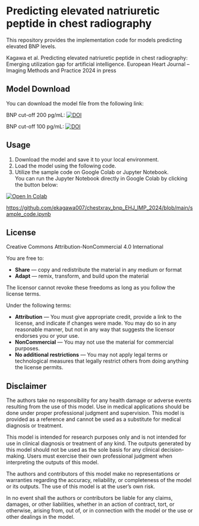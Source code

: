 # Predicting elevated natriuretic peptide in chest radiography

This repository provides the implementation code for models predicting elevated BNP levels.

Kagawa et al. Predicting elevated natriuretic peptide in chest radiography: Emerging utilization gap for artificial intelligence. European Heart Journal – Imaging Methods and Practice 2024 in press

## Model Download
You can download the model file from the following link:

BNP cut-off 200 pg/mL: [![DOI](https://zenodo.org/badge/DOI/10.5281/zenodo.12150323.svg)](https://doi.org/10.5281/zenodo.12150323)

BNP cut-off 100 pg/mL: [![DOI](https://zenodo.org/badge/DOI/10.5281/zenodo.12145781.svg)](https://doi.org/10.5281/zenodo.12145781)


## Usage

1. Download the model and save it to your local environment.
2. Load the model using the following code.
3. Utilize the sample code on Google Colab or Jupyter Notebook.<br>
You can run the Jupyter Notebook directly in Google Colab by clicking the button below:

[![Open In Colab](https://colab.research.google.com/assets/colab-badge.svg)](https://colab.research.google.com/github/ekagawa007/chestxray_bnp_EHJ_IMP_2024/blob/main/sample_code.ipynb)

https://github.com/ekagawa007/chestxray_bnp_EHJ_IMP_2024/blob/main/sample_code.ipynb

## License

Creative Commons Attribution-NonCommercial 4.0 International

You are free to:

- **Share** — copy and redistribute the material in any medium or format
- **Adapt** — remix, transform, and build upon the material

The licensor cannot revoke these freedoms as long as you follow the license terms.

Under the following terms:

- **Attribution** — You must give appropriate credit, provide a link to the license, and indicate if changes were made. You may do so in any reasonable manner, but not in any way that suggests the licensor endorses you or your use.
- **NonCommercial** — You may not use the material for commercial purposes.
- **No additional restrictions** — You may not apply legal terms or technological measures that legally restrict others from doing anything the license permits.

## Disclaimer

The authors take no responsibility for any health damage or adverse events resulting from the use of this model. Use in medical applications should be done under proper professional judgment and supervision. This model is provided as a reference and cannot be used as a substitute for medical diagnosis or treatment.

This model is intended for research purposes only and is not intended for use in clinical diagnosis or treatment of any kind. The outputs generated by this model should not be used as the sole basis for any clinical decision-making. Users must exercise their own professional judgment when interpreting the outputs of this model.

The authors and contributors of this model make no representations or warranties regarding the accuracy, reliability, or completeness of the model or its outputs. The use of this model is at the user’s own risk.

In no event shall the authors or contributors be liable for any claims, damages, or other liabilities, whether in an action of contract, tort, or otherwise, arising from, out of, or in connection with the model or the use or other dealings in the model.
